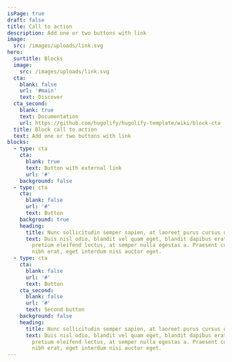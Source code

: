 ```yaml
---
isPage: true
draft: false
title: Call to action
description: Add one or two buttons with link
image:
  src: /images/uploads/link.svg
hero:
  surtitle: Blocks
  image:
    src: /images/uploads/link.svg
  cta:
    blank: false
    url: '#main'
    text: Discover
  cta_second:
    blank: true
    text: Documentation
    url: https://github.com/hugolify/hugolify-template/wiki/block-cta
  title: Block call to action
  text: Add one or two buttons with link
blocks:
  - type: cta
    cta:
      blank: true
      text: Button with external link
      url: '#'
    background: false
  - type: cta
    cta:
      blank: false
      url: '#'
      text: Button
    background: true
    heading:
      title: Nunc sollicitudin semper sapien, at laoreet purus cursus ut.
      text: Duis nisl odio, blandit vel quam eget, blandit dapibus erat. Nullam
        pretium eleifend lectus, at semper nulla egestas a. Praesent condimentum
        nibh erat, eget interdum nisi auctor eget.
  - type: cta
    cta:
      blank: false
      url: '#'
      text: Button
    cta_second:
      blank: false
      url: '#'
      text: Second button
    background: false
    heading:
      title: Nunc sollicitudin semper sapien, at laoreet purus cursus ut.
      text: Duis nisl odio, blandit vel quam eget, blandit dapibus erat. Nullam
        pretium eleifend lectus, at semper nulla egestas a. Praesent condimentum
        nibh erat, eget interdum nisi auctor eget.
---
```

